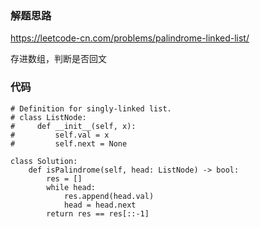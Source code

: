 ### 解题思路

https://leetcode-cn.com/problems/palindrome-linked-list/

存进数组，判断是否回文

### 代码

```python3
# Definition for singly-linked list.
# class ListNode:
#     def __init__(self, x):
#         self.val = x
#         self.next = None

class Solution:
    def isPalindrome(self, head: ListNode) -> bool:
        res = []
        while head:
            res.append(head.val)
            head = head.next
        return res == res[::-1]
```
